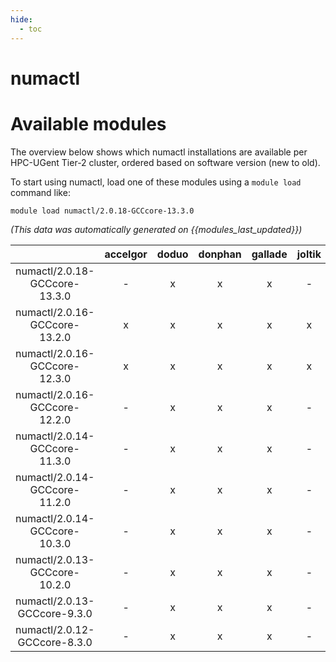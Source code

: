 ```yaml
---
hide:
  - toc
---
```


numactl
=======

# Available modules


The overview below shows which numactl installations are available per HPC-UGent Tier-2 cluster, ordered based on software version (new to old).

To start using numactl, load one of these modules using a `module load` command like:

```shell
module load numactl/2.0.18-GCCcore-13.3.0
```

*(This data was automatically generated on {{modules_last_updated}})*  

| |accelgor|doduo|donphan|gallade|joltik|shinx|skitty|
| :---: | :---: | :---: | :---: | :---: | :---: | :---: | :---: |
|numactl/2.0.18-GCCcore-13.3.0|-|x|x|x|-|x|x|
|numactl/2.0.16-GCCcore-13.2.0|x|x|x|x|x|x|x|
|numactl/2.0.16-GCCcore-12.3.0|x|x|x|x|x|x|x|
|numactl/2.0.16-GCCcore-12.2.0|-|x|x|x|-|x|-|
|numactl/2.0.14-GCCcore-11.3.0|-|x|x|x|-|x|-|
|numactl/2.0.14-GCCcore-11.2.0|-|x|x|x|-|-|-|
|numactl/2.0.14-GCCcore-10.3.0|-|x|x|x|-|-|-|
|numactl/2.0.13-GCCcore-10.2.0|-|x|x|x|-|-|-|
|numactl/2.0.13-GCCcore-9.3.0|-|x|x|x|-|-|-|
|numactl/2.0.12-GCCcore-8.3.0|-|x|x|x|-|-|-|
